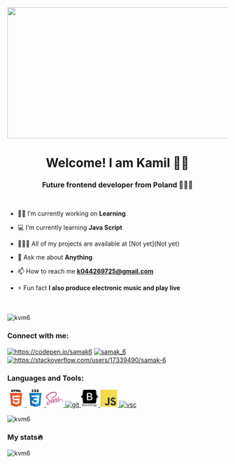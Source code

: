 <div align = "center" >
  <img align = "center" src="https://media.giphy.com/media/scZPhLqaVOM1qG4lT9/giphy.gif" height = "300" width ="600"/>
  </div>

<h1 align="center">Welcome! I am Kamil 🤙🏻</h1>
<h3 align="center">Future frontend developer from Poland 👨🏻‍💻</h3>

<br/>

- ✍🏻 I’m currently working on **Learning**

- 💻 I’m currently learning **Java Script**

- 👨🏻‍💻 All of my projects are available at [Not yet](Not yet)

- 💬 Ask me about **Anything**

- 📫 How to reach me **k044269725@gmail.com**

- ⚡ Fun fact **I also produce electronic music and play live**

<br/>

<p align="left"> <img src="https://komarev.com/ghpvc/?username=kvm6&label=Profile%20views&color=0e75b6&style=flat" alt="kvm6" /> </p>

<h3 align="left">Connect with me:</h3>
<p align="left">
<a href="https://codepen.io/https://codepen.io/samak6" target="blank"><img align="center" src="https://raw.githubusercontent.com/rahuldkjain/github-profile-readme-generator/master/src/images/icons/Social/codepen.svg" alt="https://codepen.io/samak6" height="30" width="40" /></a>
<a href="https://twitter.com/samak_6" target="blank"><img align="center" src="https://raw.githubusercontent.com/rahuldkjain/github-profile-readme-generator/master/src/images/icons/Social/twitter.svg" alt="samak_6" height="30" width="40" /></a>
<a href="https://stackoverflow.com/users/https://stackoverflow.com/users/17339490/samak-6" target="blank"><img align="center" src="https://raw.githubusercontent.com/rahuldkjain/github-profile-readme-generator/master/src/images/icons/Social/stack-overflow.svg" alt="https://stackoverflow.com/users/17339490/samak-6" height="30" width="40" /></a>
</p>


<h3 align="left">Languages and Tools:</h3>
<p align="left">
  <a href="https://www.w3.org/html/" target="_blank" rel="noreferrer"> <img src="https://raw.githubusercontent.com/devicons/devicon/master/icons/html5/html5-original-wordmark.svg" alt="html5" width="40" height="40"/> </a>
  <a href="https://www.w3schools.com/css/" target="_blank" rel="noreferrer"> <img src="https://raw.githubusercontent.com/devicons/devicon/master/icons/css3/css3-original-wordmark.svg" alt="css3" width="40" height="40"/> </a>
   <a href="https://sass-lang.com" target="_blank" rel="noreferrer"> <img src="https://raw.githubusercontent.com/devicons/devicon/master/icons/sass/sass-original.svg" alt="sass" width="40" height="40"/> </a> 
   <a href="https://git-scm.com/" target="_blank" rel="noreferrer"> <img src="https://www.vectorlogo.zone/logos/git-scm/git-scm-icon.svg" alt="git" width="40" height="40"/> </a> 
  <a href="https://getbootstrap.com" target="_blank" rel="noreferrer"> <img src="https://raw.githubusercontent.com/devicons/devicon/master/icons/bootstrap/bootstrap-plain-wordmark.svg" alt="bootstrap" width="40" height="40"/> </a>
  <a href="https://developer.mozilla.org/en-US/docs/Web/JavaScript" target="_blank" rel="noreferrer"> <img src="https://raw.githubusercontent.com/devicons/devicon/master/icons/javascript/javascript-original.svg" alt="javascript" width="40" height="40"/> </a> 
  <a href="https://code.visualstudio.com/docs" target="_blank" rel="noreferrer"> <img src=https://user-images.githubusercontent.com/8563847/27636538-4c87901a-5bc9-11e7-9952-b6596f6dc027.png alt="vsc" width="40" height="40"/> </a>
</p>


<p><img align="center" src="https://github-readme-stats.vercel.app/api/top-langs?username=kvm6&show_icons=true&locale=en&layout=compact" alt="kvm6" /></p>

<h3 align="left">My stats🔥</h3>
<p><img align="center" src="https://github-readme-streak-stats.herokuapp.com/?user=kvm6&" alt="kvm6" /></p>
